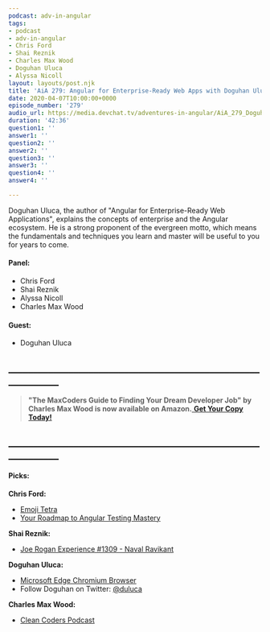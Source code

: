 ```yaml
---
podcast: adv-in-angular
tags:
- podcast
- adv-in-angular
- Chris Ford
- Shai Reznik
- Charles Max Wood
- Doguhan Uluca
- Alyssa Nicoll
layout: layouts/post.njk
title: 'AiA 279: Angular for Enterprise-Ready Web Apps with Doguhan Uluca'
date: 2020-04-07T10:00:00+0000
episode_number: '279'
audio_url: https://media.devchat.tv/adventures-in-angular/AiA_279_Doguhan_Uluca.mp3
duration: '42:36'
question1: ''
answer1: ''
question2: ''
answer2: ''
question3: ''
answer3: ''
question4: ''
answer4: ''

---
```

Doguhan Uluca, the author of "Angular for Enterprise-Ready Web Applications", explains the concepts of enterprise and the Angular ecosystem. He is a strong proponent of the evergreen motto, which means the fundamentals and techniques you learn and master will be useful to you for years to come.

#### **Panel:**

* Chris Ford
* Shai Reznik
* Alyssa Nicoll
* Charles Max Wood

#### **Guest:**

* Doguhan Uluca

## **____________________________________________________________**

> **"The MaxCoders Guide to Finding Your Dream Developer Job" by Charles Max Wood is now available on Amazon.**[ **Get Your Copy Today!**](https://www.amazon.com/gp/product/B081MBL5C9/ref=as_li_ss_tl?ie=UTF8&linkCode=sl1&tag=devchattv-20&linkId=9d61363241636e2546ef46abba198746&language=en_US)

## **____________________________________________________________**

#### **Picks:**

**Chris Ford:**

* [Emoji Tetra](https://twitter.com/emojitetra)
* [Your Roadmap to Angular Testing Mastery](https://hirez.io/pages/test-angular)

**Shai Reznik:**

* [Joe Rogan Experience #1309 - Naval Ravikant](https://www.youtube.com/watch?v=3qHkcs3kG44)

**Doguhan Uluca:**

* [Microsoft Edge Chromium Browser](https://www.microsoft.com/en-us/edge?&OCID=AID2000031_SEM_XihvKAAAAF9QZ0yv:20200319233545:s&msclkid=35438b8556eb1c71b88bd5f1572c0b2d&ef_id=XihvKAAAAF9QZ0yv:20200319233545:s)
* Follow Doguhan on Twitter:  [@duluca](https://twitter.com/duluca)

**Charles Max Wood:**

* [Clean Coders Podcast](https://devchat.tv/clean-coders/)